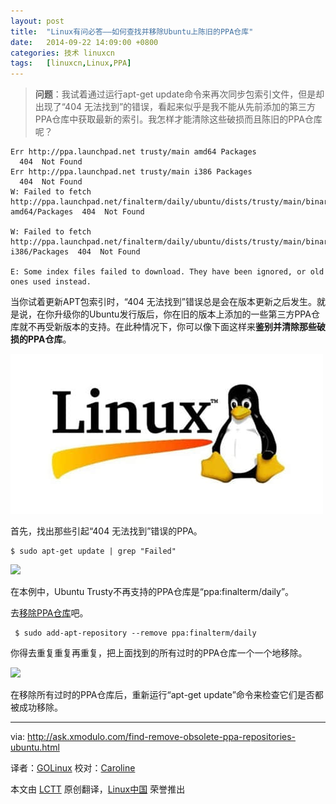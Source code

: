 ```yaml
---
layout: post
title:	"Linux有问必答——如何查找并移除Ubuntu上陈旧的PPA仓库"
date:	2014-09-22 14:09:00 +0800 
categories:	技术 linuxcn 
tags:	[linuxcn,Linux,PPA]
---
```




> 
> **问题**：我试着通过运行apt-get update命令来再次同步包索引文件，但是却出现了“404 无法找到”的错误，看起来似乎是我不能从先前添加的第三方PPA仓库中获取最新的索引。我怎样才能清除这些破损而且陈旧的PPA仓库呢？
> 
> 
> 



```
Err http://ppa.launchpad.net trusty/main amd64 Packages
  404  Not Found
Err http://ppa.launchpad.net trusty/main i386 Packages
  404  Not Found
W: Failed to fetch http://ppa.launchpad.net/finalterm/daily/ubuntu/dists/trusty/main/binary-amd64/Packages  404  Not Found

W: Failed to fetch http://ppa.launchpad.net/finalterm/daily/ubuntu/dists/trusty/main/binary-i386/Packages  404  Not Found

E: Some index files failed to download. They have been ignored, or old ones used instead.

```

当你试着更新APT包索引时，“404 无法找到”错误总是会在版本更新之后发生。就是说，在你升级你的Ubuntu发行版后，你在旧的版本上添加的一些第三方PPA仓库就不再受新版本的支持。在此种情况下，你可以像下面这样来**鉴别并清除那些破损的PPA仓库**。


![](/Asserts/Images/album/201409/22/140857tf6w06npnxdq9roq.jpg)


首先，找出那些引起“404 无法找到”错误的PPA。



```
$ sudo apt-get update | grep "Failed" 

```

[![](https://camo.githubusercontent.com/062685ee6e143e3e0e120f233a586ea32ff0db03/68747470733a2f2f6661726d362e737461746963666c69636b722e636f6d2f353538302f31343937323335343933385f306531653166336462365f7a2e6a7067)](https://camo.githubusercontent.com/062685ee6e143e3e0e120f233a586ea32ff0db03/68747470733a2f2f6661726d362e737461746963666c69636b722e636f6d2f353538302f31343937323335343933385f306531653166336462365f7a2e6a7067)


在本例中，Ubuntu Trusty不再支持的PPA仓库是“ppa:finalterm/daily”。


去[移除PPA仓库](http://ask.xmodulo.com/how-to-remove-ppa-repository-from-command-line-on-ubuntu.html)吧。



```
 $ sudo add-apt-repository --remove ppa:finalterm/daily 

```

你得去重复重复再重复，把上面找到的所有过时的PPA仓库一个一个地移除。


[![](https://camo.githubusercontent.com/ec9a4b3cf35d2adbf6e9f3c268b8d203cc9b5c3c/68747470733a2f2f6661726d342e737461746963666c69636b722e636f6d2f333834342f31353135383534313634325f316663386639326337375f7a2e6a7067)](https://camo.githubusercontent.com/ec9a4b3cf35d2adbf6e9f3c268b8d203cc9b5c3c/68747470733a2f2f6661726d342e737461746963666c69636b722e636f6d2f333834342f31353135383534313634325f316663386639326337375f7a2e6a7067)


在移除所有过时的PPA仓库后，重新运行“apt-get update”命令来检查它们是否都被成功移除。




---


via: <http://ask.xmodulo.com/find-remove-obsolete-ppa-repositories-ubuntu.html>


译者：[GOLinux](https://github.com/GOLinux) 校对：[Caroline](https://github.com/carolinewuyan)


本文由 [LCTT](https://github.com/LCTT/TranslateProject) 原创翻译，[Linux中国](http://linux.cn/) 荣誉推出

